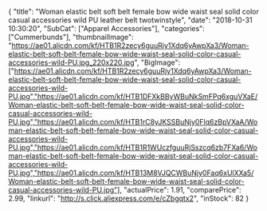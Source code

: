 {
	"title": "Woman elastic belt soft belt female bow wide waist seal solid color casual accessories wild PU leather belt twotwinstyle",
	"date": "2018-10-31 10:30:20",
	"SubCat": ["Apparel Accessories"],
	"categories": ["Cummerbunds"],
	"thumbnailImage": "https://ae01.alicdn.com/kf/HTB1R2zecy6guuRjy1Xdq6yAwpXa3/Woman-elastic-belt-soft-belt-female-bow-wide-waist-seal-solid-color-casual-accessories-wild-PU.jpg_220x220.jpg",
	"BigImage": ["https://ae01.alicdn.com/kf/HTB1R2zecy6guuRjy1Xdq6yAwpXa3/Woman-elastic-belt-soft-belt-female-bow-wide-waist-seal-solid-color-casual-accessories-wild-PU.jpg","https://ae01.alicdn.com/kf/HTB1DFXkBByWBuNkSmFPq6xguVXaE/Woman-elastic-belt-soft-belt-female-bow-wide-waist-seal-solid-color-casual-accessories-wild-PU.jpg","https://ae01.alicdn.com/kf/HTB1rC8yJKSSBuNjy0Flq6zBpVXaA/Woman-elastic-belt-soft-belt-female-bow-wide-waist-seal-solid-color-casual-accessories-wild-PU.jpg","https://ae01.alicdn.com/kf/HTB1R1WUczfguuRjSszcq6zb7FXa6/Woman-elastic-belt-soft-belt-female-bow-wide-waist-seal-solid-color-casual-accessories-wild-PU.jpg","https://ae01.alicdn.com/kf/HTB13M8VJQCWBuNjy0Faq6xUlXXa5/Woman-elastic-belt-soft-belt-female-bow-wide-waist-seal-solid-color-casual-accessories-wild-PU.jpg"],
	"actualPrice": 1.91,
	"comparePrice": 2.99,
	"linkurl": "http://s.click.aliexpress.com/e/cZbgqtx2",
	"inStock": 82
}
